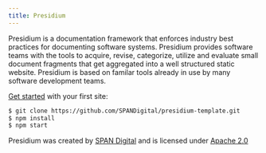 ```yaml
---
title: Presidium
---
```


Presidium is a documentation framework that enforces industry best practices for documenting software systems. 
Presidium provides software teams with the tools to acquire, revise, categorize, utilize and evaluate small 
document fragments that get aggregated into a well structured static website. Presidium is based on familar tools already in use by many software development teams.

[Get started](/getting-started/) with your first site:
```bash
$ git clone https://github.com/SPANDigital/presidium-template.git
$ npm install
$ npm start
```

Presidium was created by [SPAN Digital](http://www.spandigital.com) and is licensed under [Apache 2.0](/updates/#license)